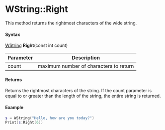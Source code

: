 # WString::Right
This method returns the rightmost characters of the wide string.

#### Syntax
[WString](WString.md) **Right**(const int count)

| Parameter | Description |
| --- | --- |
| count | maximum number of characters to return |

#### Returns
Returns the rightmost characters of the string. If the count parameter is equal to or greater than the length of the string, the entire string is returned.

#### Example
```lua
s = WString("Hello, how are you today?")
Print(s:Right(6))
```